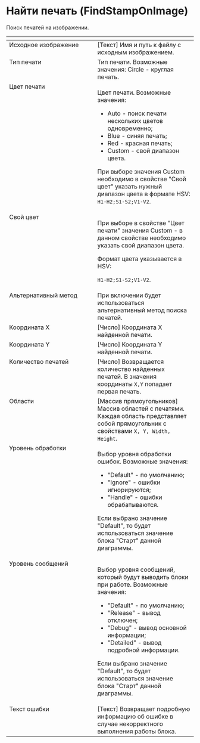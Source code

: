 # Найти печать (FindStampOnImage)

Поиск печатей на изображении.

<table data-header-hidden><thead><tr><th width="295.6500244140625" valign="top"></th><th width="322.449951171875" valign="top"></th></tr></thead><tbody><tr><td valign="top">Исходное изображение</td><td valign="top">[Текст] Имя и путь к файлу с исходным изображением.</td></tr><tr><td valign="top">Тип печати</td><td valign="top">Тип печати. Возможные значения: Circle - круглая печать.</td></tr><tr><td valign="top">Цвет печати</td><td valign="top"><p>Цвет печати. Возможные значения: </p><ul><li>Auto - поиск печати нескольких цветов одновременно; </li><li>Blue - синяя печать; </li><li>Red - красная печать; </li><li>Custom - свой диапазон цвета. </li></ul><p>При выборе значения Custom необходимо в свойстве "Свой цвет" указать нужный диапазон цвета в формате HSV: <code>H1-H2;S1-S2;V1-V2</code>.</p></td></tr><tr><td valign="top">Свой цвет</td><td valign="top"><p>При выборе в свойстве "Цвет печати" значения Custom - в данном свойстве необходимо указать свой диапазон цвета. </p><p></p><p>Формат цвета указывается в HSV: </p><p><code>H1-H2;S1-S2;V1-V2</code>.</p></td></tr><tr><td valign="top">Альтернативный метод</td><td valign="top">При включении будет использоваться альтернативный метод поиска печатей.</td></tr><tr><td valign="top">Координата X</td><td valign="top">[Число] Координата X найденной печати.</td></tr><tr><td valign="top">Координата Y</td><td valign="top">[Число] Координата Y найденной печати.</td></tr><tr><td valign="top">Количество печатей</td><td valign="top">[Число] Возвращается количество найденных печатей. В значения координаты <code>X,Y</code> попадает первая печать.</td></tr><tr><td valign="top">Области</td><td valign="top">[Массив прямоугольников] Массив областей с печатями. Каждая область представляет собой прямоугольник с свойствами <code>X, Y, Width, Height</code>.</td></tr><tr><td valign="top">Уровень обработки</td><td valign="top"><p>Выбор уровня обработки ошибок. Возможные значения: </p><ul><li>"Default" - по умолчанию; </li><li>"Ignore" - ошибки игнорируются; </li><li>"Handle" - ошибки обрабатываются. </li></ul><p>Если выбрано значение "Default", то будет использоваться значение блока "Старт" данной диаграммы.</p></td></tr><tr><td valign="top">Уровень сообщений</td><td valign="top"><p>Выбор уровня сообщений, который будут выводить блоки при работе. Возможные значения: </p><ul><li>"Default" - по умолчанию; </li><li>"Release" - вывод отключен; </li><li>"Debug" - вывод основной информации; </li><li>"Detailed" - вывод подробной информации. </li></ul><p>Если выбрано значение "Default", то будет использоваться значение блока "Старт" данной диаграммы.</p></td></tr><tr><td valign="top">Текст ошибки</td><td valign="top">[Текст] Возвращает подробную информацию об ошибке в случае некорректного выполнения работы блока.</td></tr></tbody></table>
